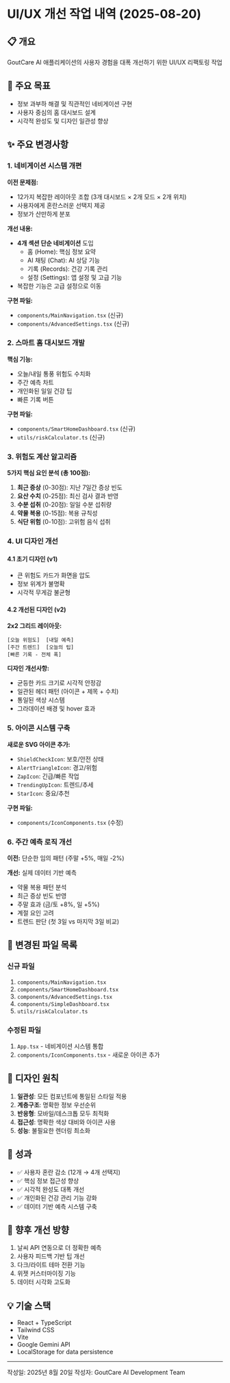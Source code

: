 # UI/UX 개선 작업 내역 (2025-08-20)

## 📋 개요
GoutCare AI 애플리케이션의 사용자 경험을 대폭 개선하기 위한 UI/UX 리팩토링 작업

## 🎯 주요 목표
- 정보 과부하 해결 및 직관적인 네비게이션 구현
- 사용자 중심의 홈 대시보드 설계
- 시각적 완성도 및 디자인 일관성 향상

## ✨ 주요 변경사항

### 1. 네비게이션 시스템 개편
**이전 문제점:**
- 12가지 복잡한 레이아웃 조합 (3개 대시보드 × 2개 모드 × 2개 위치)
- 사용자에게 혼란스러운 선택지 제공
- 정보가 산만하게 분포

**개선 내용:**
- **4개 섹션 단순 네비게이션** 도입
  - 홈 (Home): 핵심 정보 요약
  - AI 채팅 (Chat): AI 상담 기능
  - 기록 (Records): 건강 기록 관리
  - 설정 (Settings): 앱 설정 및 고급 기능
- 복잡한 기능은 고급 설정으로 이동

**구현 파일:**
- `components/MainNavigation.tsx` (신규)
- `components/AdvancedSettings.tsx` (신규)

### 2. 스마트 홈 대시보드 개발
**핵심 기능:**
- 오늘/내일 통풍 위험도 수치화
- 주간 예측 차트
- 개인화된 일일 건강 팁
- 빠른 기록 버튼

**구현 파일:**
- `components/SmartHomeDashboard.tsx` (신규)
- `utils/riskCalculator.ts` (신규)

### 3. 위험도 계산 알고리즘
**5가지 핵심 요인 분석 (총 100점):**
1. **최근 증상** (0-30점): 지난 7일간 증상 빈도
2. **요산 수치** (0-25점): 최신 검사 결과 반영
3. **수분 섭취** (0-20점): 일일 수분 섭취량
4. **약물 복용** (0-15점): 복용 규칙성
5. **식단 위험** (0-10점): 고위험 음식 섭취

### 4. UI 디자인 개선

#### 4.1 초기 디자인 (v1)
- 큰 위험도 카드가 화면을 압도
- 정보 위계가 불명확
- 시각적 무게감 불균형

#### 4.2 개선된 디자인 (v2)
**2x2 그리드 레이아웃:**
```
[오늘 위험도]  [내일 예측]
[주간 트렌드]  [오늘의 팁]
[빠른 기록 - 전체 폭]
```

**디자인 개선사항:**
- 균등한 카드 크기로 시각적 안정감
- 일관된 헤더 패턴 (아이콘 + 제목 + 수치)
- 통일된 색상 시스템
- 그라데이션 배경 및 hover 효과

### 5. 아이콘 시스템 구축
**새로운 SVG 아이콘 추가:**
- `ShieldCheckIcon`: 보호/안전 상태
- `AlertTriangleIcon`: 경고/위험
- `ZapIcon`: 긴급/빠른 작업
- `TrendingUpIcon`: 트렌드/추세
- `StarIcon`: 중요/추천

**구현 파일:**
- `components/IconComponents.tsx` (수정)

### 6. 주간 예측 로직 개선
**이전:** 단순한 임의 패턴 (주말 +5%, 매일 -2%)

**개선:** 실제 데이터 기반 예측
- 약물 복용 패턴 분석
- 최근 증상 빈도 반영
- 주말 효과 (금/토 +8%, 일 +5%)
- 계절 요인 고려
- 트렌드 판단 (첫 3일 vs 마지막 3일 비교)

## 📁 변경된 파일 목록

### 신규 파일
1. `components/MainNavigation.tsx`
2. `components/SmartHomeDashboard.tsx`
3. `components/AdvancedSettings.tsx`
4. `components/SimpleDashboard.tsx`
5. `utils/riskCalculator.ts`

### 수정된 파일
1. `App.tsx` - 네비게이션 시스템 통합
2. `components/IconComponents.tsx` - 새로운 아이콘 추가

## 🎨 디자인 원칙
1. **일관성**: 모든 컴포넌트에 통일된 스타일 적용
2. **계층구조**: 명확한 정보 우선순위
3. **반응형**: 모바일/데스크톱 모두 최적화
4. **접근성**: 명확한 색상 대비와 아이콘 사용
5. **성능**: 불필요한 렌더링 최소화

## 🚀 성과
- ✅ 사용자 혼란 감소 (12개 → 4개 선택지)
- ✅ 핵심 정보 접근성 향상
- ✅ 시각적 완성도 대폭 개선
- ✅ 개인화된 건강 관리 기능 강화
- ✅ 데이터 기반 예측 시스템 구축

## 🔄 향후 개선 방향
1. 날씨 API 연동으로 더 정확한 예측
2. 사용자 피드백 기반 팁 개선
3. 다크/라이트 테마 전환 기능
4. 위젯 커스터마이징 기능
5. 데이터 시각화 고도화

## 💡 기술 스택
- React + TypeScript
- Tailwind CSS
- Vite
- Google Gemini API
- LocalStorage for data persistence

---

작성일: 2025년 8월 20일
작성자: GoutCare AI Development Team